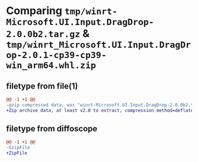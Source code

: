 # Comparing `tmp/winrt-Microsoft.UI.Input.DragDrop-2.0.0b2.tar.gz` & `tmp/winrt_Microsoft.UI.Input.DragDrop-2.0.1-cp39-cp39-win_arm64.whl.zip`

## filetype from file(1)

```diff
@@ -1 +1 @@
-gzip compressed data, was "winrt-Microsoft.UI.Input.DragDrop-2.0.0b2.tar", last modified: Sat Dec  2 18:28:29 2023, max compression
+Zip archive data, at least v2.0 to extract, compression method=deflate
```

## filetype from diffoscope

```diff
@@ -1 +1 @@
-GzipFile
+ZipFile
```

